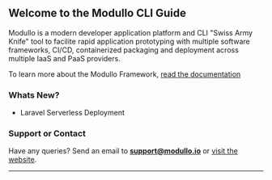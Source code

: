 ## Welcome to the Modullo CLI Guide

Modullo is a modern developer application platform and CLI "Swiss Army Knife" tool to facilite rapid application prototyping with multiple software frameworks, CI/CD, containerized packaging and deployment across multiple IaaS and PaaS providers.

To learn more about the Modullo Framework, [read the documentation](https://github.com/modullo)

### Whats New?

- Laravel Serverless Deployment

### Support or Contact

Have any queries? Send an email to **support@modullo.io** or [visit the website](https://modullo.io).

---
